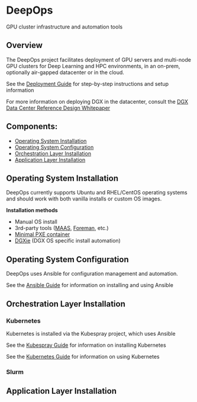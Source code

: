 DeepOps
===

GPU cluster infrastructure and automation tools

## Overview

The DeepOps project facilitates deployment of GPU servers and multi-node
GPU clusters for Deep Learning and HPC environments, in an on-prem,
optionally air-gapped datacenter or in the cloud.

See the [Deployment Guide](docs/DEPLOYMENT.md) for step-by-step instructions and setup information

For more information on deploying DGX in the datacenter, consult the
[DGX Data Center Reference Design Whitepaper](https://nvidia-gpugenius.highspot.com/viewer/5b33fecf1279587c07d8ac86)

## Components:

  * [Operating System Installation](#operating-system-installation)
  * [Operating System Configuration](#operating-system-configuration)
  * [Orchestration Layer Installation](#orchestration-layer-installation)
  * [Application Layer Installation](#application-layer-installation)

## Operating System Installation

DeepOps currently supports Ubuntu and RHEL/CentOS operating systems and should work with
both vanilla installs or custom OS images.

**Installation methods**

  * Manual OS install
  * 3rd-party tools ([MAAS](https://maas.io/), [Foreman](https://www.theforeman.org/), etc.)
  * [Minimal PXE container](docs/PXE.md)
  * [DGXie](docs/DGXIE.md) (DGX OS specific install automation)

## Operating System Configuration

DeepOps uses Ansible for configuration management and automation.

See the [Ansible Guide](docs/ANSIBLE.md) for information on installing and using Ansible

## Orchestration Layer Installation

### Kubernetes

Kubernetes is installed via the Kubespray project, which uses Ansible

See the [Kubespray Guide](docs/KUBESPRAY.md) for information on installing Kubernetes

See the [Kubernetes Guide](docs/KUBERNETES.md) for information on using Kubernetes

### Slurm

## Application Layer Installation
